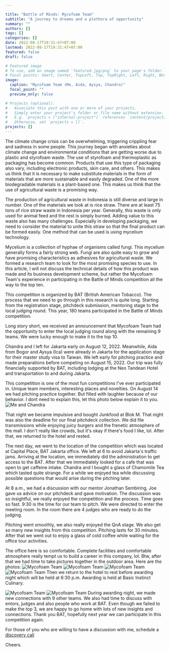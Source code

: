 ```yaml
---

title: "Battle of Minds: Mycofoam Team"
subtitle: "A journey to dreams and a plethora of opportunity"
summary: ""
authors: []
tags: []
categories: []
date: 2022-08-17T19:31:47+07:00
lastmod: 2022-08-17T19:31:47+07:00
featured: false
draft: false

# Featured image
# To use, add an image named `featured.jpg/png` to your page's folder.
# Focal points: Smart, Center, TopLeft, Top, TopRight, Left, Right, BottomLeft, Bottom, BottomRight.
image:
  caption: "Mycofoam Team (Me, Aida, Aysya, Chandra)"
  focal_point: ""
  preview_only: false

# Projects (optional).
#   Associate this post with one or more of your projects.
#   Simply enter your project's folder or file name without extension.
#   E.g. `projects = ["internal-project"]` references `content/project/deep-learning/index.md`.
#   Otherwise, set `projects = []`.
projects: []
---
```

The climate change crisis can be overwhelming, triggering crippling fear and sadness in some people. This journey began with anxieties about climate change and environmental conditions that are getting worse due to plastic and styrofoam waste. The use of styrofoam and thermoplastic as packaging has become common. Products that use this type of packaging also vary, including electronic products, skin care, and others. This makes us think that it is necessary to make substitute materials in the form of materials that are more sustainable and easily degraded. One of the more biodegradable materials is a plant-based one. This makes us think that the use of agricultural waste is a promising way.

The production of agricultural waste in Indonesia is still diverse and large in number. One of the materials we look at is rice straw. There are at least 75 tons of rice straw waste in Indonesia per year. Generally, this waste is only used for animal feed and the rest is simply burned. Adding value to this waste also has many challenges. Especially in developing packaging, we need to consider the material to unite this straw so that the final product can be formed easily. One method that can be used is using mycelium technology.

Mycelium is a collection of hyphae of organisms called fungi. This mycelium generally forms a fairly strong web. Fungi are also quite easy to grow and have promising characteristics as adhesives for agricultural waste. We formed a research team to look for the most promising species to use. In this article, I will not discuss the technical details of how this product was made and its business development scheme, but rather the Mycofoam Team's experience in participating in the Battle of Minds competition all the way to the top ten.

This competition is organized by BAT (British American Tobacco). The process that we need to go through in this research is quite long. Starting from the registration stage, pitchdeck submission, mentoring stage to the local judging round. This year, 180 teams participated in the Battle of Minds competition.

Long story short, we received an announcement that Mycofoam Team had the opportunity to enter the local judging round along with the remaining 9 teams. We were lucky enough to make it to the top 10.

Chandra and I left for Jakarta early on August 12, 2022. Meanwhile, Aida from Bogor and Aysya (Ica) were already in Jakarta for the application stage for their master study visa to Taiwan. We left early for pitching practice and made preparations before competing on August 15, 2022. Our trip was fully financially supported by BAT, including lodging at the Neo Tandean Hotel and transportation to and during Jakarta.

This competition is one of the most fun competitions I've ever participated in. Unique team members, interesting places and novelties. On August 14 we had pitching practice together. But filled with laughter because of our behavior. I dont need to explain this, let this photo below explain it to you.
![Me and Chandra](/BAT1.jpg 'Me and Chandra')

That night we became impulsive and bought Junkfood at Blok M. That night was also the deadline for our final pitchdeck collection. We did file transmissions while enjoying juicy burgers and the frenetic atmosphere of the mall. I don't really like crowds, but it's okay if there's food I like, lol. After that, we returned to the hotel and rested.

The next day, we went to the location of the competition which was located at Capital Place, BAT Jakarta office. We left at 6 to avoid Jakarta's traffic jams. Arriving at the location, we immediately did the administration to get access to the BAT. After that we immediately looked for a cafe that was open to get caffeine intake. Chandra and I bought a glass of Chamomile Tea which tasted quite strange. For a while we enjoyed tea while discussing possible questions that would arise during the pitching later.

At 8 a.m., we had a discussion with our mentor Jonathan Sembiring, Joe gave us advice on our pitchdeck and gave motivation. The discussion was so insightful, we really enjoyed the competition and the process. Time goes so fast. 9:30 is the time for our team to pitch. We were directed to enter the meeting room. In the room there are 4 judges who are ready to do the judging.

Pitching went smoothly, we also really enjoyed the QnA stage. We also get so many new insights from this competition. Pitching lasts for 30 minutes. After that we went out to enjoy a glass of cold coffee while waiting for the office tour activities.

The office here is so comfortable. Complete facilities and comfortable atmosphere really tempt us to build a career in this company, lol. Btw, after that we had time to take pictures together in the outdoor area. Here are the photos:
![Mycofoam Team](/BAT2.jpg 'Mycofoam Team')
![Mycofoam Team](/BAT3.jpg 'Mycofoam Team')
![Mycofoam Team](/BAT4.jpg 'Mycofoam Team')
![Mycofoam Team](/BAT5.jpg 'Mycofoam Team')
Then we return to the hotel to rest before awarding night which will be held at 6:30 p.m. Awarding is held at Basic Instinct Culinary.

![Mycofoam Team](/BAT6.jpg 'Mycofoam Team')
![Mycofoam Team](/BAT7.jpg 'Mycofoam Team')
During awarding night, we made new connections with 9 other teams. We also had time to discuss with entors, judges and also people who work at BAT. Even though we failed to make the top 3, we are happy to go home with lots of new insights and connections. Thank you BAT, hopefully next year we can participate in this competition again.

For those of you who are willing to have a discussion with me, schedule a  <a href="https://edodanilyan.com/#contact">discovery call</a>

Cheers.